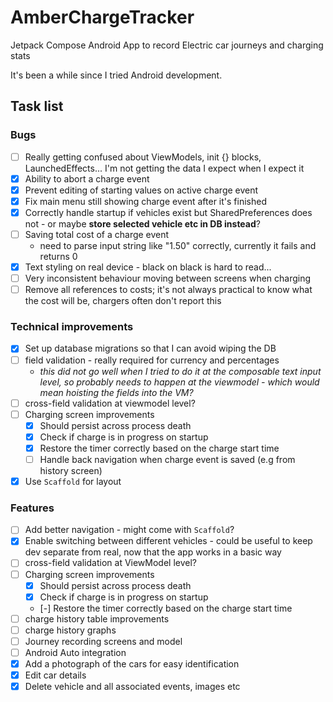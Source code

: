 # AmberChargeTracker
Jetpack Compose Android App to record Electric car journeys and charging stats

It's been a while since I tried Android development.


## Task list

### Bugs 
- [ ] Really getting confused about ViewModels, init {} blocks, LaunchedEffects... I'm not getting the data I expect when I expect it
- [X] Ability to abort a charge event
- [X] Prevent editing of starting values on active charge event
- [X] Fix main menu still showing charge event after it's finished
- [X] Correctly handle startup if vehicles exist but SharedPreferences does not - or maybe **store selected vehicle etc in DB instead**?
- [ ] Saving total cost of a charge event
  - need to parse input string like "1.50" correctly, currently it fails and returns 0
- [X] Text styling on real device - black on black is hard to read...
- [ ] Very inconsistent behaviour moving between screens when charging
- [ ] Remove all references to costs; it's not always practical to know what the cost will be, chargers often don't report this

### Technical improvements

- [X] Set up database migrations so that I can avoid wiping the DB
- [ ] field validation - really required for currency and percentages
  - _this did not go well when I tried to do it at the composable text input level, so probably needs to happen at the viewmodel - which would mean hoisting the fields into the VM?_
- [ ] cross-field validation at viewmodel level?
- [ ] Charging screen improvements
  - [X] Should persist across process death
  - [X] Check if charge is in progress on startup
  - [X] Restore the timer correctly based on the charge start time
  - [ ] Handle back navigation when charge event is saved (e.g from history screen)
- [X] Use `Scaffold` for layout

### Features

- [ ] Add better navigation - might come with `Scaffold`?
- [X] Enable switching between different vehicles - could be useful to keep dev separate from real, now that the app works in a basic way
- [ ] cross-field validation at ViewModel level?
- [ ] Charging screen improvements
  - [X] Should persist across process death
  - [X] Check if charge is in progress on startup
  - [-] Restore the timer correctly based on the charge start time
- [ ] charge history table improvements
- [ ] charge history graphs
- [ ] Journey recording screens and model
- [ ] Android Auto integration
- [X] Add a photograph of the cars for easy identification
- [X] Edit car details
- [X] Delete vehicle and all associated events, images etc